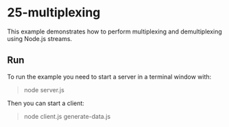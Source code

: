 # 25-multiplexing

This example demonstrates how to perform multiplexing and demultiplexing using Node.js streams.

## Run

To run the example you need to start a server in a terminal window with:

> node server.js

Then you can start a client:

> node client.js generate-data.js
